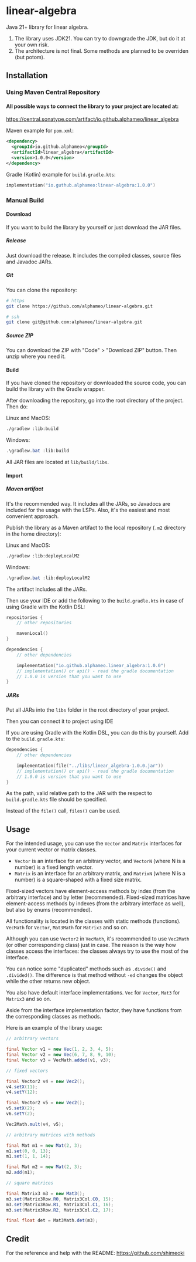 # linear-algebra

Java 21+ library for linear algebra.

1. The library uses JDK21. You can try to downgrade the JDK, but do it at your own risk.
2. The architecture is not final. Some methods are planned to be overriden (but potom).

## Installation

### Using Maven Central Repository

#### All possible ways to connect the library to your project are located at:

https://central.sonatype.com/artifact/io.github.alphameo/linear_algebra

Maven example for `pom.xml`:

```xml
<dependency>
  <groupId>io.github.alphameo</groupId>
  <artifactId>linear_algebra</artifactId>
  <version>1.0.0</version>
</dependency>
```

Gradle (Kotlin) example for `build.gradle.kts`:

```kts
implementation("io.guthub.alphameo:linear-algebra:1.0.0")
```

### Manual Build

#### Download

If you want to build the library by yourself or just download the JAR files.

##### Release

Just download the release. It includes the compiled classes, source files and Javadoc JARs.

##### Git

You can clone the repository:

```sh
# https
git clone https://github.com/alphameo/linear-algebra.git

# ssh
git clone git@github.com:alphameo/linear-algebra.git
```

##### Source ZIP

You can download the ZIP with "Code" > "Download ZIP" button. Then unzip where you need it.

#### Build

If you have cloned the repository or downloaded the source code, you can build the library with the Gradle wrapper.

After downloading the repository, go into the root directory of the project. Then do:

Linux and MacOS:

```sh
./gradlew :lib:build
```

Windows:

```powershell
.\gradlew.bat :lib:build
```

All JAR files are located at `lib/build/libs`.

#### Import

##### Maven artifact

It's the recommended way. It includes all the JARs, so Javadocs are included for the usage with the LSPs. Also, it's the easiest and most convenient approach.

Publish the library as a Maven artifact to the local repository (`.m2` directory in the home directory):

Linux and MacOS:

```sh
./gradlew :lib:deployLocalM2
```

Windows:

```powershell
.\gradlew.bat :lib:deployLocalM2
```

The artifact includes all the JARs.

Then use your IDE or add the following to the `build.gradle.kts` in case of using Gradle with the Kotlin DSL:

```kts
repositories {
    // other repositories

    mavenLocal()
}

dependencies {
    // other dependencies

    implementation("io.github.alphameo.linear_algebra:1.0.0")
    // implementation() or api() - read the gradle documentation
    // 1.0.0 is version that you want to use
}
```

##### JARs

Put all JARs into the `libs` folder in the root directory of your project.

Then you can connect it to project using IDE

If you are using Gradle with the Kotlin DSL, you can do this by yourself. Add to the `build.gradle.kts`:

```kts
dependencies {
    // other dependencies

    implementation(file("../libs/linear_algebra-1.0.0.jar"))
    // implementation() or api() - read the gradle documentation
    // 1.0.0 is version that you want to use
}
```

As the path, valid relative path to the JAR with the respect to `build.gradle.kts` file should be specified.

Instead of the `file()` call, `files()` can be used.

## Usage

For the intended usage, you can use the `Vector` and `Matrix` interfaces for your current vector or matrix classes.

- `Vector` is an interface for an arbitrary vector, and `VectorN` (where N is a number) is a fixed length vector.
- `Matrix` is an interface for an arbitrary matrix, and `MatrixN` (where N is a number) is a square-shaped with a fixed size matrix.

Fixed-sized vectors have element-access methods by index (from the arbitrary interface) and by letter (recommended). Fixed-sized matrices have element-access methods by indexes (from the arbitrary interface as well), but also by enums (recommended).

All functionality is located in the classes with static methods (functions). `VecMath` for `Vector`, `Mat3Math` for `Matrix3` and so on.

Although you can use `Vector2` in `VecMath`, it's recommended to use `Vec2Math` (or other corresponding class) just in case. The reason is the way how classes access the interfaces: the classes always try to use the most of the interface.

You can notice some "duplicated" methods such as `.divide()` and `.divided()`. The difference is that method without `-ed` changes the object while the other returns new object.

You also have default interface implementations. `Vec` for `Vector`, `Mat3` for `Matrix3` and so on.

Aside from the interface implementation factor, they have functions from the corresponding classes as methods.

Here is an example of the library usage:

```java
// arbitrary vectors

final Vector v1 = new Vec(1, 2, 3, 4, 5);
final Vector v2 = new Vec(6, 7, 8, 9, 10);
final Vector v3 = VecMath.added(v1, v3);

// fixed vectors

final Vector2 v4 = new Vec2();
v4.setX(11);
v4.setY(12);

final Vector2 v5 = new Vec2();
v5.setX(2);
v6.setY(2);

Vec2Math.mult(v4, v5);

// arbitrary matrices with methods

final Mat m1 = new Mat(2, 3);
m1.set(0, 0, 13);
m1.set(1, 1, 14);

final Mat m2 = new Mat(2, 3);
m2.add(m1);

// square matrices

final Matrix3 m3 = new Mat3();
m3.set(Matrix3Row.R0, Matrix3Col.C0, 15);
m3.set(Matrix3Row.R1, Matrix3Col.C1, 16);
m3.set(Matrix3Row.R2, Matrix3Col.C2, 17);

final float det = Mat3Math.det(m3);
```

## Credit

For the reference and help with the README: https://github.com/shimeoki
